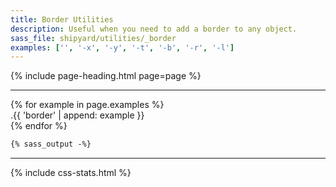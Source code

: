 ```yaml
---
title: Border Utilities
description: Useful when you need to add a border to any object.
sass_file: shipyard/utilities/_border
examples: ['', '-x', '-y', '-t', '-b', '-r', '-l']
---
```


{% include page-heading.html page=page %}

---

<div class="col-container mb-24">
  {% for example in page.examples %}
    <div class="col col-100 md:col-0 mb-8 md:mb-0">
      <div class="align-center bg-white p-16 border-thin border-current gray-light {{ 'border' | append: example }}">
        <span class="text-normal medium">
          .{{ 'border' | append: example }}
        </span>
      </div>
    </div>
  {% endfor %}
</div>

```css
{% sass_output -%}
```

---

{% include css-stats.html %}
